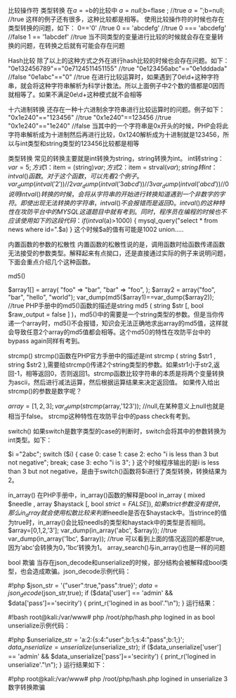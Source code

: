 比较操作符
类型转换
在$a==$b的比较中
$a=null;$b=flase ; //true
$a='';$b=null;		//true
这样的例子还有很多，这种比较都是相等。
使用比较操作符的时候也存在类型转换的问题，如下：
0=='0'		//true
0 == 'abcdefg'	//true
0 === 'abcdefg'	//false
1 == '1abcdef'	//true
当不同类型的变量进行比较的时候就会存在变量转换的问题，在转换之后就有可能会存在问题

Hash比较
除了以上的这种方式之外在进行hash比较的时候也会存在问题。如下：
"0e132456789"=="0e7124511451155" //true
"0e123456abc"=="0e1dddada"	//false
"0e1abc"=="0"     //true
在进行比较运算时，如果遇到了0e\d+这种字符串，就会将这种字符串解析为科学计数法。所以上面例子中2个数的值都是0因而就相等了。如果不满足0e\d+这种模式就不会相等

十六进制转换
还存在一种十六进制余字符串进行比较运算时的问题。例子如下：
"0x1e240"=="123456"		//true
"0x1e240"==123456		//true
"0x1e240"=="1e240"		//false
当其中的一个字符串是0x开头的时候，PHP会将此字符串解析成为十进制然后再进行比较，0x1240解析成为十进制就是123456，所以与int类型和string类型的123456比较都是相等

类型转换
常见的转换主要就是int转换为string，string转换为int。
int转string：
$var = 5;
方式1：$item = (string)$var;
方式2：$item = strval($var);
string转int：intval()函数。
对于这个函数，可以先看2个例子。
var_dump(intval('2'))	//2
var_dump(intval('3abcd'))	//3
var_dump(intval('abcd'))	//0
说明intval()转换的时候，会将从字符串的开始进行转换知道遇到一个非数字的字符。即使出现无法转换的字符串，intval()不会报错而是返回0。
intval()的这种特性在攻防平台中的MYSQL这道题目中就有考到。
同时，程序员在编程的时候也不应该使用如下的这段代码：
if(intval($a)>1000) {
    mysql_query("select * from news where id=".$a)
}
这个时候$a的值有可能是1002 union…..

内置函数的参数的松散性
内置函数的松散性说的是，调用函数时给函数传递函数无法接受的参数类型。解释起来有点拗口，还是直接通过实际的例子来说明问题，下面会重点介绍几个这种函数。

md5()

$array1[] = array(
    "foo" => "bar",
    "bar" => "foo",
);
$array2 = array("foo", "bar", "hello", "world");
var_dump(md5($array1)==var_dump($array2));	//true
PHP手册中的md5()函数的描述是string md5 ( string $str [, bool $raw_output = false ] )，md5()中的需要是一个string类型的参数。但是当你传递一个array时，md5()不会报错，知识会无法正确地求出array的md5值，这样就会导致任意2个array的md5值都会相等。这个md5()的特性在攻防平台中的bypass again同样有考到。

strcmp()
strcmp()函数在PHP官方手册中的描述是int strcmp ( string $str1 , string $str2 ),需要给strcmp()传递2个string类型的参数。如果str1小于str2,返回-1，相等返回0，否则返回1。strcmp函数比较字符串的本质是将两个变量转换为ascii，然后进行减法运算，然后根据运算结果来决定返回值。
如果传入给出strcmp()的参数是数字呢？

$array=[1,2,3];
var_dump(strcmp($array,'123')); //null,在某种意义上null也就是相当于false。
strcmp这种特性在攻防平台中的pass check有考到。

switch()
如果switch是数字类型的case的判断时，switch会将其中的参数转换为int类型。如下：

$i ="2abc";
switch ($i) {
case 0:
case 1:
case 2:
    echo "i is less than 3 but not negative";
    break;
case 3:
    echo "i is 3";
}
这个时候程序输出的是i is less than 3 but not negative，是由于switch()函数将$i进行了类型转换，转换结果为2。

in_array()
在PHP手册中，in_array()函数的解释是bool in_array ( mixed $needle , array $haystack [, bool $strict = FALSE ] ),如果strict参数没有提供，那么in_array就会使用松散比较来判断$needle是否在$haystack中。当strince的值为true时，in_array()会比较needls的类型和haystack中的类型是否相同。
$array=[0,1,2,'3'];
var_dump(in_array('abc', $array));  //true
var_dump(in_array('1bc', $array));	//true
可以看到上面的情况返回的都是true,因为’abc’会转换为0，’1bc’转换为1。
array_search()与in_array()也是一样的问题

bool 欺骗
当存在json_decode和unserialize的时候，部分结构会被解释成bool类型，也会造成欺骗。json_decode示例代码：

#!php
$json_str = '{"user":true,"pass":true}';
$data = json_decode($json_str,true);
if ($data['user'] == 'admin' && $data['pass']=='secirity')
{
    print_r('logined in as bool'."\n");
}
运行结果：

#!bash
root@kali:/var/www# php /root/php/hash.php
logined in as bool
unserialize示例代码：

#!php
$unserialize_str = 'a:2:{s:4:"user";b:1;s:4:"pass";b:1;}';
$data_unserialize = unserialize($unserialize_str);
if ($data_unserialize['user'] == 'admin' && $data_unserialize['pass']=='secirity')
{
    print_r('logined in unserialize'."\n");
}
运行结果如下：

#!php
root@kali:/var/www# php /root/php/hash.php
logined in unserialize
3 数字转换欺骗
